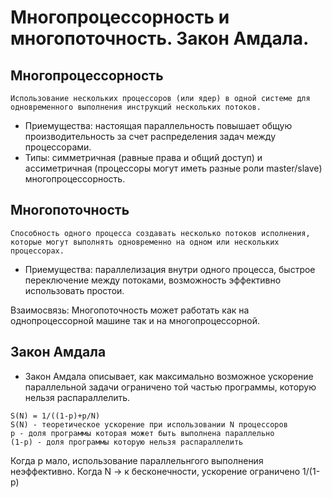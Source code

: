# Многопроцессорность и многопоточность. Закон Амдала.

## Многопроцессорность

```
Использование нескольких процессоров (или ядер) в одной системе для одновременного выполнения инструкций нескольких потоков.
```
* Приемущества: настоящая параллельность повышает общую производительность за счет распределения задач между процессорами.
* Типы: симметричная (равные права и общий доступ) и ассиметричная (процессоры могут иметь разные роли master/slave) многопроцессорность.

## Многопоточность
```
Способность одного процесса создавать несколько потоков исполнения, которые могут выполнять одновременно на одном или нескольких процессорах.
```
* Приемущества: параллелизация внутри одного процесса, быстрое переключение между потоками, возможность эффективно использовать простои.

Взаимосвязь: Многопоточность может работать как на однопроцессорной машине так и на многопроцессорной.

## Закон Амдала

* Закон Амдала описывает, как максимально возможное ускорение параллельной задачи ограничено той частью программы, которую нельзя распараллелить.
```
S(N) = 1/((1-p)+p/N)
S(N) - теоретическое ускорение при использовании N процессоров
p - доля программы которая может быть выполнена параллельно
(1-p) - доля программы которую нельзя распараллелить
``` 

Когда p мало, использование параллельнгого выполнения неэффективно. Когда N -> к бесконечности, ускорение ограничено 1/(1-p)
